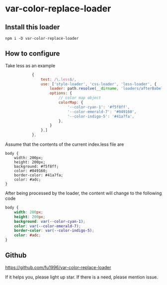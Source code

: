 # var-color-replace-loader

## Install this loader
```shell
npm i -D var-color-replace-loader
```

## How to configure
Take less as an example
```javascript
            {
                test: /\.less$/,
                use: ['style-loader', 'css-loader', 'less-loader', {
                    loader: path.resolve(__dirname, 'loaders/afterBabel'),
                    options: {
                        // color map object
                        colorMap: {
                            '--color-cyan-1': '#f5f8ff',
                            '--color-emerald-7': '#049160',
                            '--color-indigo-5': '#41a7fa',
                        },
                    }
                },]
            },
```
Assume that the contents of the current index.less file are
```less
body {
    width: 200px;
    height: 200px;
    background: #f5f8ff;
    color: #049160;
    border-color: #41a7fa;
    color: #adc;
}
```

After being processed by the loader, the content will change to the following code
```css
body {
    width: 200px;
    height: 200px;
    background: var(--color-cyan-1);
    color: var(--color-emerald-7);
    border-color: var(--color-indigo-5);
    color: #adc;
}
```

## Github
https://github.com/fu1996/var-color-replace-loader

If it helps you, please light up star. If there is a need, please mention issue.
